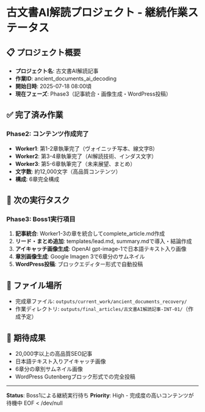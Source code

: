 # 古文書AI解読プロジェクト - 継続作業ステータス

## 📋 プロジェクト概要
- **プロジェクト名**: 古文書AI解読記事
- **作業ID**: ancient_documents_ai_decoding
- **開始日時**: 2025-07-18 08:00頃
- **現在フェーズ**: Phase3（記事統合・画像生成・WordPress投稿）

## ✅ 完了済み作業

### Phase2: コンテンツ作成完了
- **Worker1**: 第1-2章執筆完了（ヴォイニッチ写本、線文字B）
- **Worker2**: 第3-4章執筆完了（AI解読技術、インダス文字）  
- **Worker3**: 第5-6章執筆完了（未来展望、まとめ）
- **文字数**: 約12,000文字（高品質コンテンツ）
- **構成**: 6章完全構成

## 🔄 次の実行タスク

### Phase3: Boss1実行項目
1. **記事統合**: Worker1-3の章を統合してcomplete_article.md作成
2. **リード・まとめ追加**: templates/lead.md, summary.mdで導入・結論作成
3. **アイキャッチ画像生成**: OpenAI gpt-image-1で日本語テキスト入り画像
4. **章別画像生成**: Google Imagen 3で6章分のサムネイル
5. **WordPress投稿**: ブロックエディター形式で自動投稿

## 📁 ファイル場所
- 完成章ファイル: `outputs/current_work/ancient_documents_recovery/`
- 作業ディレクトリ: `outputs/final_articles/古文書AI解読記事-INT-01/`（作成予定）

## 🎯 期待成果
- 20,000字以上の高品質SEO記事
- 日本語テキスト入りアイキャッチ画像
- 6章分の章別サムネイル画像
- WordPress Gutenbergブロック形式での完全投稿

---
**Status**: Boss1による継続実行待ち
**Priority**: High - 完成度の高いコンテンツが待機中
EOF < /dev/null

